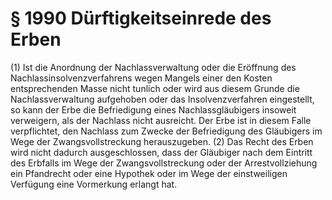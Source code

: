 # § 1990 Dürftigkeitseinrede des Erben
(1) Ist die Anordnung der Nachlassverwaltung oder die Eröffnung des Nachlassinsolvenzverfahrens wegen Mangels einer den Kosten entsprechenden Masse nicht tunlich oder wird aus diesem Grunde die Nachlassverwaltung aufgehoben oder das Insolvenzverfahren eingestellt, so kann der Erbe die Befriedigung eines Nachlassgläubigers insoweit verweigern, als der Nachlass nicht ausreicht. Der Erbe ist in diesem Falle verpflichtet, den Nachlass zum Zwecke der Befriedigung des Gläubigers im Wege der Zwangsvollstreckung herauszugeben.
(2) Das Recht des Erben wird nicht dadurch ausgeschlossen, dass der Gläubiger nach dem Eintritt des Erbfalls im Wege der Zwangsvollstreckung oder der Arrestvollziehung ein Pfandrecht oder eine Hypothek oder im Wege der einstweiligen Verfügung eine Vormerkung erlangt hat.
